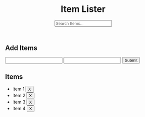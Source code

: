 <!DOCTYPE html>
<html lang="en">
<head>
  <meta charset="UTF-8">
  <meta name="viewport" content="width=device-width, initial-scale=1.0">
  <meta http-equiv="X-UA-Compatible" content="ie=edge">
  <link rel="stylesheet" href="https://maxcdn.bootstrapcdn.com/bootstrap/4.0.0-beta/css/bootstrap.min.css" integrity="sha384-/Y6pD6FV/Vv2HJnA6t+vslU6fwYXjCFtcEpHbNJ0lyAFsXTsjBbfaDjzALeQsN6M" crossorigin="anonymous">

  <title>Item Lister</title>
</head>
<body>
  <header id="main-header" class="bg-success text-white p-4 mb-3">
    <div class="container">
      <div class="row">
        <div class="col-md-6">
            <h1 id="header-title">Item Lister</h1>
        </div>
        <div class="col-md-6 align-self-center">
            <input type="text" class="form-control" id="filter" placeholder="Search Items...">
        </div>
      </div>
    </div>
  </header>
  <div class="container">
   <div id="main" class="card card-body">
    <h2 class="title">Add Items</h2>
    <form id="addForm" class="form-inline mb-3">
      <input type="text" class="form-control mr-2" id="item">
      <input type="text" class="form-control mr-2" id="description">
      <input type="submit" class="btn btn-dark" value="Submit">
    </form>
    <h2 class="title">Items</h2>
    <ul id="items" class="list-group">
      <li class="list-group-item">Item 1 <button class="btn btn-danger btn-sm float-right delete">X</button></li>
      <li class="list-group-item">Item 2 <button class="btn btn-danger btn-sm float-right delete">X</button></li>
      <li class="list-group-item">Item 3 <button class="btn btn-danger btn-sm float-right delete">X</button></li>
      <li class="list-group-item">Item 4 <button class="btn btn-danger btn-sm float-right delete">X</button></li>
    </ul>
   </div>
  </div>
      <script src="S2dom.js" ></script>
</body>
</html>
